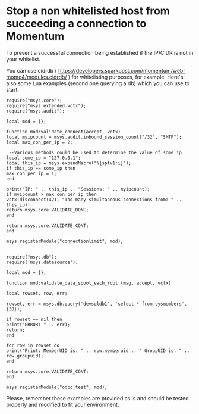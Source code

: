 # Stop a non whitelisted host from succeeding a connection to Momentum

To prevent a successful connection being established if the IP/CIDR is not in your whitelist.  

You can use cidrdb ( https://developers.sparkpost.com/momentum/web-momo4/modules.cidrdb/ ) for whitelisting purposes, for example.
Here's also some Lua examples (second one querying a db) which you can use to start:

	require("msys.core");
	require("msys.extended.vctx");
	require("msys.audit");
	
	local mod = {};
	
	function mod:validate_connect(accept, vctx)
	local myipcount = msys.audit.inbound_session_count("/32", "SMTP");
	local max_con_per_ip = 2;
	
	 --Various methods could be used to determine the value of some_ip
	local some_ip = "127.0.0.1";
	local this_ip = msys.expandMacro("%{spfv1:i}");
	if this_ip == some_ip then
	max_con_per_ip = 1;
	end
	
	print("IP: " .. this_ip .. "Sessions: " .. myipcount);
	if myipcount > max_con_per_ip then
	vctx:disconnect(421, "Too many simultaneous connections from: " .. this_ip);
	return msys.core.VALIDATE_DONE;
	end
	
	return msys.core.VALIDATE_CONT;
	end
	
	msys.registerModule("connectionlimit", mod);
	
	  
	require("msys.db");
	require('msys.datasource');
	
	local mod = {};
	
	function mod:validate_data_spool_each_rcpt (msg, accept, vctx)
	
	local rowset, row, err;
	
	rowset, err = msys.db.query('devsqldb1', 'select * from sysmembers', {30});
	
	if rowset == nil then
	print("ERROR: " .. err);
	return;
	end
	
	for row in rowset do
	print("Print: MemberUID is: " .. row.memberuid .. " GroupUID is: " .. row.groupuid);
	end
	
	return msys.core.VALIDATE_CONT;
	end
	
	msys.registerModule("odbc_test", mod);

Please, remember these examples are provided as is and should be tested properly and modified to fit your environment.